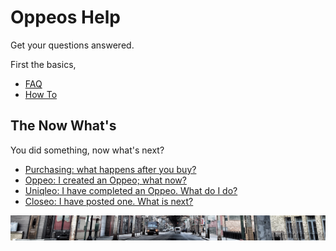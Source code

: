 # Oppeos Help

Get your questions answered.

First the basics,

- [FAQ](/help/faq.md)
- [How To](/help/howto.md)

## The Now What's

You did something, now what's next?

- [Purchasing: what happens after you buy?](/help/now-what/purchase.md)
- [Oppeo: I created an Oppeo; what now?](/help/now-what/oppeo.md)
- [Uniqleo: I have completed an Oppeo. What do I do?](/help/now-what/uniqleo.md)
- [Closeo: I have posted one. What is next?](/help/now-what/closeo.md)

![](/help/small-banner.jpg)
